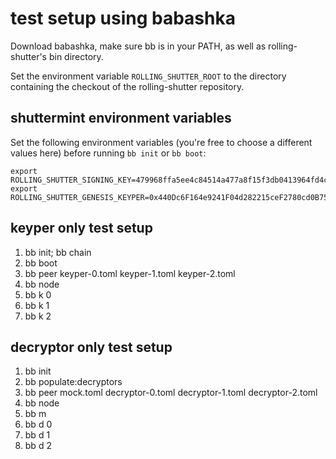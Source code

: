 # test setup using babashka

Download babashka, make sure bb is in your PATH, as well as rolling-shutter's
bin directory.

Set the environment variable `ROLLING_SHUTTER_ROOT` to the directory containing
the checkout of the rolling-shutter repository.

## shuttermint environment variables

Set the following environment variables (you're free to choose a different
values here) before running `bb init` or `bb boot`:

```
export ROLLING_SHUTTER_SIGNING_KEY=479968ffa5ee4c84514a477a8f15f3db0413964fd4c20b08a55fed9fed790fad
export ROLLING_SHUTTER_GENESIS_KEYPER=0x440Dc6F164e9241F04d282215ceF2780cd0B755e
```

## keyper only test setup

1. bb init; bb chain
2. bb boot
3. bb peer keyper-0.toml keyper-1.toml keyper-2.toml
4. bb node
5. bb k 0
6. bb k 1
7. bb k 2

## decryptor only test setup

1. bb init
2. bb populate:decryptors
3. bb peer mock.toml decryptor-0.toml decryptor-1.toml decryptor-2.toml
4. bb node
5. bb m
6. bb d 0
7. bb d 1
8. bb d 2
